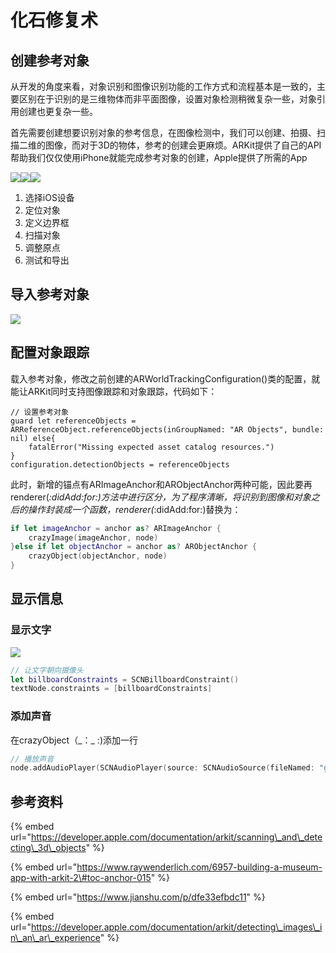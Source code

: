 # 化石修复术

## 创建参考对象

从开发的角度来看，对象识别和图像识别功能的工作方式和流程基本是一致的，主要区别在于识别的是三维物体而非平面图像，设置对象检测稍微复杂一些，对象引用创建也更复杂一些。

首先需要创建想要识别对象的参考信息，在图像检测中，我们可以创建、拍摄、扫描二维的图像，而对于3D的物体，参考的创建会更麻烦。ARKit提供了自己的API帮助我们仅仅使用iPhone就能完成参考对象的创建，Apple提供了所需的App



![](.gitbook/assets/32.png)![](.gitbook/assets/33.png)![](.gitbook/assets/34.png)

1. 选择iOS设备
2. 定位对象
3. 定义边界框
4. 扫描对象
5. 调整原点
6. 测试和导出

## 导入参考对象

![](.gitbook/assets/35.png)

## 配置对象跟踪

载入参考对象，修改之前创建的ARWorldTrackingConfiguration\(\)类的配置，就能让ARKit同时支持图像跟踪和对象跟踪，代码如下：

```text
// 设置参考对象
guard let referenceObjects = ARReferenceObject.referenceObjects(inGroupNamed: "AR Objects", bundle: nil) else{
    fatalError("Missing expected asset catalog resources.")
}
configuration.detectionObjects = referenceObjects
```

此时，新增的锚点有ARImageAnchor和ARObjectAnchor两种可能，因此要再renderer\(_:didAdd:for:\)方法中进行区分，为了程序清晰，将识别到图像和对象之后的操作封装成一个函数，renderer\(_:didAdd:for:\)替换为：

```swift
if let imageAnchor = anchor as? ARImageAnchor {
    crazyImage(imageAnchor, node)
}else if let objectAnchor = anchor as? ARObjectAnchor {
    crazyObject(objectAnchor, node)
}
```

## 显示信息

### 显示文字

![](.gitbook/assets/36.png)

```swift
// 让文字朝向摄像头
let billboardConstraints = SCNBillboardConstraint()
textNode.constraints = [billboardConstraints]

```

### 添加声音

在crazyObject（\_：\_ :\)添加一行

```swift
// 播放声音
node.addAudioPlayer(SCNAudioPlayer(source: SCNAudioSource(fileNamed: "growls.wav")!))
```

## 参考资料

{% embed url="https://developer.apple.com/documentation/arkit/scanning\_and\_detecting\_3d\_objects" %}

{% embed url="https://www.raywenderlich.com/6957-building-a-museum-app-with-arkit-2\#toc-anchor-015" %}

{% embed url="https://www.jianshu.com/p/dfe33efbdc11" %}

{% embed url="https://developer.apple.com/documentation/arkit/detecting\_images\_in\_an\_ar\_experience" %}



